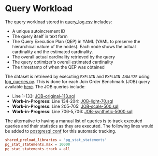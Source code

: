 # Query Workload

The query workload stored in [query_log.csv](/query-workload/query_log.csv) includes:

- A unique autoincrement ID
- The query itself in text form
- The Query Execution Plan (QEP) in YAML (YAML to preserve the hierarchical nature of the nodes). Each node shows the actual cardinality and the estimated cardinality.
- The overall actual cardinality retrieved by the query
- The query optimizer's overall estimated cardinality
- The timestamp of when the QEP was obtained

The dataset is retrieved by executing ```EXPLAIN``` and ```EXPLAIN ANALYZE``` using [log_queries.py](/query-workload/log_queries.py). This is done for each Join Order Benchmark (JOB) query available [here](/Join-Order-Benchmark-queries/). The JOB queries include:

- Line 1-133: [JOB-original-113.sql](/Join-Order-Benchmark-queries/JOB-original-113.sql)
- **Work-in-Progress**: Line 134-204: [JOB-light-70.sql](/Join-Order-Benchmark-queries/JOB-light-70.sql)
- **Work-in-Progress**: Line 205-705: [JOB-scale-500.sql](/Join-Order-Benchmark-queries/JOB-scale-500.sql)
- **Work-in-Progress**: Line 706-5,706: [JOB-synthetic-5000.sql](/Join-Order-Benchmark-queries/JOB-synthetic-5000.sql)

The alternative to having a manual list of queries is to track executed queries and their statistics as they are executed. The following lines would be added to [postgresql.conf](/container-volumes/postgresql/postgresql.conf) for this automatic tracking.

```conf
shared_preload_libraries = 'pg_stat_statements'
pg_stat_statements.max = 10000
pg_stat_statements.track = all
```
